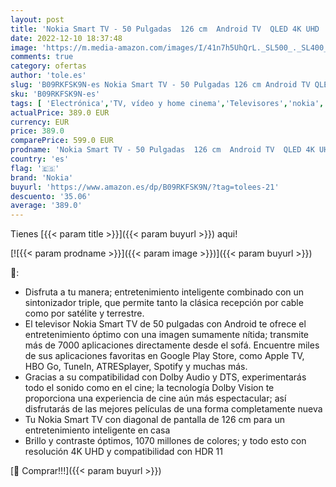 ```yaml
---
layout: post
title: 'Nokia Smart TV - 50 Pulgadas  126 cm  Android TV  QLED 4K UHD  WLAN  Dolby Vision  HDR10  DVB - C/S2/T2  Netflix  Prime Video  Disney '
date: 2022-12-10 18:37:48
image: 'https://m.media-amazon.com/images/I/41n7h5UhQrL._SL500_._SL400_.jpg'
comments: true
category: ofertas
author: 'tole.es'
slug: 'B09RKFSK9N-es Nokia Smart TV - 50 Pulgadas 126 cm Android TV QLED 4K UHD...'
sku: 'B09RKFSK9N-es'
tags: [ 'Electrónica','TV, vídeo y home cinema','Televisores','nokia','smart','tv','🇪🇸', ]
actualPrice: 389.0 EUR
currency: EUR
price: 389.0
comparePrice: 599.0 EUR
prodname: 'Nokia Smart TV - 50 Pulgadas  126 cm  Android TV  QLED 4K UHD  WLAN  Dolby Vision  HDR10  DVB - C/S2/T2  Netflix  Prime Video  Disney '
country: 'es'
flag: '🇪🇸'
brand: 'Nokia'
buyurl: 'https://www.amazon.es/dp/B09RKFSK9N/?tag=tolees-21'
descuento: '35.06'
average: '389.0'
---
```


Tienes [{{< param title >}}]({{< param buyurl >}}) aqui!

[![{{< param prodname >}}]({{< param image >}})]({{< param buyurl >}})

🔎:

- Disfruta a tu manera; entretenimiento inteligente combinado con un sintonizador triple, que permite tanto la clásica recepción por cable como por satélite y terrestre.
- El televisor Nokia Smart TV de 50 pulgadas con Android te ofrece el entretenimiento óptimo con una imagen sumamente nítida; transmite más de 7000 aplicaciones directamente desde el sofá. Encuentre miles de sus aplicaciones favoritas en Google Play Store, como Apple TV, HBO Go, TuneIn, ATRESplayer, Spotify y muchas más.
- Gracias a su compatibilidad con Dolby Audio y DTS, experimentarás todo el sonido como en el cine; la tecnología Dolby Vision te proporciona una experiencia de cine aún más espectacular; así disfrutarás de las mejores películas de una forma completamente nueva
- Tu Nokia Smart TV con diagonal de pantalla de 126 cm para un entretenimiento inteligente en casa
- Brillo y contraste óptimos, 1070 millones de colores; y todo esto con resolución 4K UHD y compatibilidad con HDR 11

[🛒 Comprar!!!]({{< param buyurl >}})
